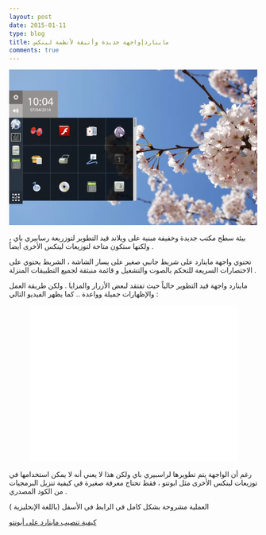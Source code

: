 ```yaml
---
layout: post 
date: 2015-01-11
type: blog
title: ماينارد|واجهة جديدة وأنيقة لأنظمة لينكس
comments: true
---
```


![صورة لواجهة ماينارد على أنظمة لينكس](/assets/maynard.png "صورة لواجهة ماينارد على أنظمة لينكس")

بيئة سطح مكتب جديدة وخفيفة مبنية على ويلاند قيد التطوير لتوزريعة رسابيري باي ، ولكنها ستكون متاحة لتوزيعات لينكس الأخرى أيضاً .

تحتوي واجهة ماينارد على شريط جانبي صغير على يسار الشاشة ، الشريط يحتوي على الاختصارات السريعة للتحكم بالصوت والتشغيل و قائمة منبثقة لجميع التطبيقات المنزلة .

ماينارد واجهة قيد التطوير حالياً حيث تفتقد لبعض الأزرار والمزايا . ولكن طريقة العمل والإظهارات جميلة وواعدة .. كما يظهر الفيديو التالي :

 <center><iframe allowfullscreen="" frameborder="0" height="315" src="//www.youtube.com/embed/irrv8OA30Bs" width="420"></iframe></center>

                       
رغم أن الواجهة يتم تطويرها لراسبيري باي ولكن هذا لا يعني أنه لا يمكن استخدامها في توزيعات لينكس الأخرى مثل ابونتو ، فقط تحتاج معرفة صغيرة في كيفية تنزيل البرمجيات من الكود المصدري .

العملية مشروحة بشكل كامل في الرابط في الأسفل (باللغة الإنجليزية )

[كيفية تنصيب ماينارد على أبونتو](https://github.com/raspberrypi/maynard/wiki/Develop-on-a-computer)

